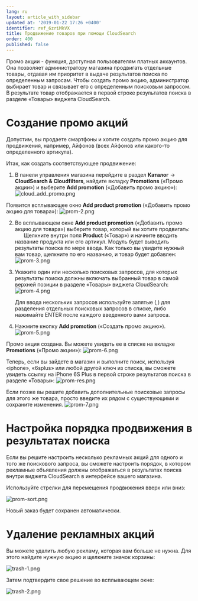 ```yaml
---
lang: ru
layout: article_with_sidebar
updated_at: '2019-01-22 17:26 +0400'
identifier: ref_6zriMkVX
title: Продвижение товаров при помощи CloudSearch
order: 400
published: false
---
```

Промо акции - функция, доступная пользователям платных аккаунтов. Она позволяет администратору магазина продвигать отдельные товары, отдавая им приоритет в выдаче результатов поиска по определенным запросам. Чтобы создать промо акцию, администратор выбирает товар и связывает его с определенным поисковым запросом. В результате товар отображается в первой строке результатов поиска в разделе «Товары» виджета CloudSearch.

# Создание промо акций

Допустим, вы продаете смартфоны и хотите создать промо акцию для продвижения, например, Айфонов (всех Айфонов или какого-то определенного артикула). 

Итак, как создать соответствующее продвижение:

1. В панели управления магазина перейдите в раздел **Каталог** -> **CloudSearch & Cloudfilters**, найдите вкладку **Promotions** («Промо акции») и выберите **Add promotion** («Добавить промо акцию»):
  ![cloud_add_promo.png]({{site.baseurl}}/attachments/ref_6zriMkVX/cloud_add_promo.png)
  
  Появится всплывающее окно **Add product promotion** («Добавить промо акцию для товара»):
  ![prom-2.png]({{site.baseurl}}/attachments/ref_0OurnBzC/prom-2.png)
  
2. Во всплывающем окне **Add product promotion** («Добавить промо акцию для товара») выберите товар, который вы хотите продвигать:
  
   Щелкните внутри поля **Product** («Товар») и начните вводить название продукта или его артикул. Модуль будет выводить результаты поиска по мере ввода. Как только вы увидите нужный вам товар, щелкните по его названию, и товар будет добавлен:
   ![prom-3.png]({{site.baseurl}}/attachments/ref_0OurnBzC/prom-3.png)
  
3. Укажите один или несколько поисковых запросов, для которых результаты поиска должны включать выбранный товар в самой верхней позиции в разделе «Товары» виджета CloudSearch:
   ![prom-4.png]({{site.baseurl}}/attachments/ref_0OurnBzC/prom-4.png)  
   
   Для ввода нескольких запросов используйте запятые (,) для разделения отдельных поисковых запросов в списке, либо нажимайте ENTER после каждого введенного вами запроса.

4. Нажмите кнопку **Add promotion** («Создать промо акцию»).
  ![prom-5.png]({{site.baseurl}}/attachments/ref_0OurnBzC/prom-5.png)

Промо акция создана. Вы можете увидеть ее в списке на вкладке **Promotions** («Промо акции»):
  ![prom-6.png]({{site.baseurl}}/attachments/ref_0OurnBzC/prom-6.png)

Теперь, если вы зайдете в магазин и выполните поиск, используя «iphone», «6splus» или любой другой ключ из списка, вы сможете увидеть ссылку на iPhone 6S Plus в первой строке результатов поиска в разделе «Товары»:
  ![prom-res.png]({{site.baseurl}}/attachments/ref_0OurnBzC/prom-res.png)

Если позже вы решите добавить дополнительные поисковые запросы для этого же товара, просто введите их рядом с существующими и сохраните изменения.
   ![prom-7.png]({{site.baseurl}}/attachments/ref_0OurnBzC/prom-7.png)


# Настройка порядка продвижения в результатах поиска

Если вы решите настроить несколько рекламных акций для одного и того же поискового запроса, вы сможете настроить порядок, в котором рекламные объявления должны отображаться в результатах поиска внутри виджета CloudSearch в интерфейсе вашего магазина.

Используйте стрелки для перемещения продвижения вверх или вниз:

![prom-sort.png]({{site.baseurl}}/attachments/ref_0OurnBzC/prom-sort.png)

Новый заказ будет сохранен автоматически.

# Удаление рекламных акций

Вы можете удалить любую рекламу, которая вам больше не нужна.
Для этого найдите нужную акцию и щелкните значок корзины:

![trash-1.png]({{site.baseurl}}/attachments/ref_0OurnBzC/trash-1.png)

Затем подтвердите свое решение во всплывающем окне:

![trash-2.png]({{site.baseurl}}/attachments/ref_0OurnBzC/trash-2.png)
